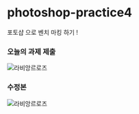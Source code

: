 # photoshop-practice4
포토샵 으로 벤치 마킹 하기 !


### 오늘의 과제 제출 

![라비앙르로즈](https://user-images.githubusercontent.com/88579497/146110347-be1c0d57-27da-4449-b048-2367cacf8f1a.png)

### 수정본 

![라비앙르로즈](https://user-images.githubusercontent.com/88579497/146111697-508bf67b-4330-4d62-92c3-b4d04f05220a.jpg)
